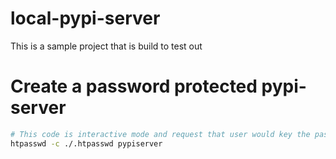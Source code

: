 # local-pypi-server

This is a sample project that is build to test out

# Create a password protected pypi-server

```bash
# This code is interactive mode and request that user would key the password
htpasswd -c ./.htpasswd pypiserver
```

